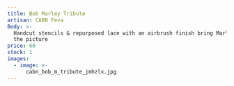 ```yaml
---
title: Bob Marley Tribute
artisan: CABN Feva
Body: >-
  Handcut stencils & repurposed lace with an airbrush finish bring Marley into
  the picture
price: 60
stock: 1
images:
  - image: >-
      cabn_bob_m_tribute_jmhzlx.jpg
---
```



